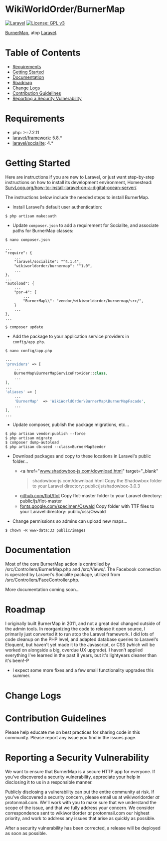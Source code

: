 
# WikiWorldOrder/BurnerMap

[![Laravel](https://img.shields.io/badge/Laravel-5.8-orange.svg?style=flat-square)](http://laravel.com)
[![License: GPL v3](https://img.shields.io/badge/License-GPL%20v3-blue.svg)](https://www.gnu.org/licenses/gpl-3.0)

<a href="https://github.com/wikiworldorder/burnermap" target="_blank">BurnerMap</a>, atop 
<a href="https://laravel.com/" target="_blank">Laravel</a>. 

# Table of Contents
* [Requirements](#requirements)
* [Getting Started](#getting-started)
* [Documentation](#documentation)
* [Roadmap](#roadmap)
* [Change Logs](#change-logs)
* [Contribution Guidelines](#contribution-guidelines)
* [Reporting a Security Vulnerability](#security-help)


# <a name="requirements"></a>Requirements

* php: >=7.2.11
* <a href="https://packagist.org/packages/laravel/framework" target="_blank">laravel/framework</a>: 5.8.*
* <a href="https://packagist.org/packages/laravel/socialite" target="_blank">laravel/socialite</a>: 4.*

# <a name="getting-started"></a>Getting Started

Here are instructions if you are new to Laravel, or just want step-by-step instructions on how to install its 
development environment, Homestead: 
<a href="https://survloop.org/how-to-install-laravel-on-a-digital-ocean-server" 
    target="_blank">SurvLoop.org/how-to-install-laravel-on-a-digital-ocean-server/</a>.

The instructions below include the needed steps to install BurnerMap.

* Install Laravel's default user authentication:

```
$ php artisan make:auth
```

* Update `composer.json` to add a requirement for Socialite, and associate paths for BurnerMap classes:

```
$ nano composer.json
```

```
...
"require": {
	...
    "laravel/socialite": "^4.1.4",
    "wikiworldorder/burnermap": "^1.0",
	...
},
...
"autoload": {
	...
	"psr-4": {
		...
		"BurnerMap\\": "vendor/wikiworldorder/burnermap/src/",
	}
	...
},
...
```

```
$ composer update
```

* Add the package to your application service providers in `config/app.php`.

```
$ nano config/app.php
```

```php
...
'providers' => [
	...
	BurnerMap\BurnerMapServiceProvider::class,
	...
],
...
'aliases' => [
	...
	'BurnerMap'	 => 'WikiWorldOrder\BurnerMap\BurnerMapFacade',
	...
],
...
```

* Update composer, publish the package migrations, etc...

```
$ php artisan vendor:publish --force
$ php artisan migrate
$ composer dump-autoload
$ php artisan db:seed --class=BurnerMapSeeder
```

* Download packages and copy to these locations in Laravel's public folder...
    - <a href="www.shadowbox-js.com/download.html" target="_blank"
        >shadowbox-js.com/download.html</a>
    Copy the Shadowbox folder to your Laravel directory: public/js/shadowbox-3.0.3
    - <a href="https://github.com/flot/flot" target="_blank">github.com/flot/flot</a>
    Copy flot-master folder to your Laravel directory: public/js/flot-master
    - <a href="https://fonts.google.com/specimen/Oswald" target="_blank">fonts.google.com/specimen/Oswald</a>
    Copy folder with TTF files to your Laravel directory: public/css/Oswald

* Change permissions so admins can upload new maps...

```
$ chown -R www-data:33 public/images
```

# <a name="documentation"></a>Documentation

Most of the core BurnerMap action is controlled by /src/Controllers/BurnerMap.php and /src/Views/.
The Facebook connection is operated by Laravel's Socialite package, utilized from /src/Controllers/FaceController.php.

More documentation coming soon...

# <a name="roadmap"></a>Roadmap

I originally built BurnerMap in 2011, and not a great deal changed outside of the admin tools.
In reorganizing the code to release it open source, I primarily just converted it to run atop the Laravel framework.
I did lots of code cleanup on the PHP level, and adapted database queries to Laravel's Eloquent, 
but haven't yet made it to the Javascript, or CSS (which will be worked on alongside a big, overdue UX upgrade). 
I haven't applied everything I've learned in the past 8 years, but it's lightyears cleaner than it's been!-P

* I expect some more fixes and a few small functionality upgrades this summer.

# <a name="change-logs"></a>Change Logs


# <a name="contribution-guidelines"></a>Contribution Guidelines

Please help educate me on best practices for sharing code in this community.
Please report any issue you find in the issues page.

# <a name="security-help"></a>Reporting a Security Vulnerability

We want to ensure that BurnerMap is a secure HTTP app for everyone. 
If you've discovered a security vulnerability, appreciate your help in disclosing it to us in a responsible manner.

Publicly disclosing a vulnerability can put the entire community at risk. 
If you've discovered a security concern, please email us at wikiworldorder *at* protonmail.com. 
We'll work with you to make sure that we understand the scope of the issue, and that we fully address your concern. 
We consider correspondence sent to wikiworldorder *at* protonmail.com our highest priority, 
and work to address any issues that arise as quickly as possible.

After a security vulnerability has been corrected, a release will be deployed as soon as possible.
